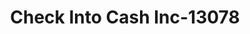 ---
f_zip-code: 68850
f_state-code: NE
title: Check Into Cash Inc-13078
f_phone: 308-324-7732
f_city-only: Lexington
f_address: 616 Plum Creek Pkwy Lexington
f_location-unique-id: '13078'
slug: check-into-cash-inc-13078
updated-on: '2024-05-30T13:46:58.046Z'
created-on: '2024-05-30T13:36:59.803Z'
published-on: '2024-05-30T13:54:32.469Z'
f_city-state: cms/city/lexington-ne.md
f_company: cms/company/check-into-cash-inc.md
f_state: cms/state/nebraska.md
layout: '[payday-loan].html'
tags: payday-loan
---